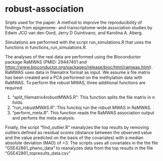 # robust-association

Sripts used for the paper: A method to improve the reproducibility of findings from epigenome- and transcriptome-wide association studies by Edwin JCG van den Oord, Jerry D Guintivano, and Karolina A. Aberg.

Simulations are performed with the script run_simulations.R that uses the functions in functions_run_simulations.R.

The analyses of the real data are performed using the Bioconductor package RaMWAS (PMID: 29447401 and https://www.bioconductor.org/packages/release/bioc/html/ramwas.html). RaMWAS uses data in filematrix format as input. We assume a file matrix has been created and a PCA performed on the methylation data with RaMWAS. To perform the robust MWAS, three additional functions  are required:

1.	“split_filematrix4robustMWAS.R”: This function splits the file matrix in n folds.
2.	“run_robustMWAS.R”. This functioj run the robust MWAS in RaMWAS. 
3.	“perform_meta.R”. This function reads the RaMWAS association output and perfoms the meta analysis.

Finally, the script “find_outlier.R” reanalyzes the top results by removing outliers defined as residual scores (distance between the observed value and the value predicted on the basis of the covariates) with a median absolute deviation (MAD) of >3. The scripts uses all covariates in the the file “GSE42861_pheno_data” to reanalyzes data from the top results in the file “GSE42861_topresults_data.csv”
